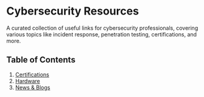 # Cybersecurity Resources

A curated collection of useful links for cybersecurity professionals, covering various topics like incident response, penetration testing, certifications, and more.

## Table of Contents
1. [Certifications](https://github.com/francoisfried/CySec-Resources/tree/main/Resources/Certifications.md)
2. [Hardware](https://github.com/francoisfried/CySec-Resources/tree/main/Resources/Hardware.md)
3. [News & Blogs](https://github.com/francoisfried/CySec-Resources/tree/main/Resources/News.md)
